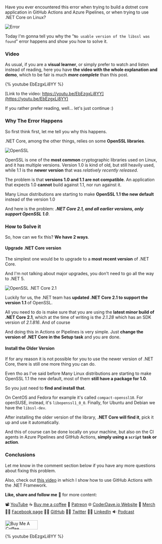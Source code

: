 Have you ever encountered this error when trying to build a dotnet core application in GitHub Actions and Azure Pipelines, or when trying to use .NET Core on Linux?

![Error](https://dev-to-uploads.s3.amazonaws.com/uploads/articles/fhc0ujgsdom3z0gcf137.png)

Today I'm gonna tell you why the "`No usable version of the libssl was found`" error happens and show you how to solve it.

### Video

As usual, if you are a __visual learner__, or simply prefer to watch and listen instead of reading, here you have __the video with the whole explanation and demo__, which to be fair is much ___more complete___ than this post.

{% youtube EbEzgxLi8YY %}

[Link to the video: https://youtu.be/EbEzgxLi8YY](https://youtu.be/EbEzgxLi8YY)

If you rather prefer reading, well... let's just continue :)

### Why The Error Happens

So first think first, let me tell you why this happens.

.NET Core, among the other things, relies on some __OpenSSL libraries__.

![OpenSSL](https://dev-to-uploads.s3.amazonaws.com/uploads/articles/k8muob51x4cdhjj4aiv5.png)

OpenSSL is one of the __most common__ cryptographic libraries used on Linux, and it has multiple versions. Version 1.0 is kind of old, but still heavily used, while 1.1 is the __newer version__ that was _relatively recently released_.  

The problem is that __versions 1.0 and 1.1 are not compatible__. An application that expects 1.0 __cannot__ build against 1.1, nor run against it.

Many Linux distributions are starting to make __OpenSSL 1.1 the new default__ instead of the version 1.0

And here is the problem: ___.NET Core 2.1, and all earlier versions, only support OpenSSL 1.0___.

### How to Solve it

So, how can we fix this? __We have 2 ways__.

#### Upgrade .NET Core version

The simplest one would be to upgrade to a __most recent version__ of .NET Core.

And I'm not talking about major upgrades, you don't need to go all the way to .NET 5.

![OpenSSL .NET Core 2.1](https://dev-to-uploads.s3.amazonaws.com/uploads/articles/o15wewlth5f3trj2gg3n.png)

Luckily for us, the .NET team has __updated .NET Core 2.1 to support the version 1.1__ of OpenSSL.

All you need to do is make sure that you are using the __latest minor build of .NET Core 2.1__, which at the time of writing is the _2.1.28_ which has an SDK version of _2.1.816_. And of course

And doing this in Actions or Pipelines is very simple. Just __change the version of .NET Core in the Setup task__ and you are done.

#### Install the Older Version

If for any reason it is not possible for you to use the newer version of .NET Core, there is still one more thing you can do.

Even tho as I've said before Many Linux distributions are starting to make OpenSSL 1.1 the new default, most of them __still have a package for 1.0__. 

So you just need to __find and install that__. 

On CentOS and Fedora for example it's called `compact-openssl10`. For openSUSE, instead, it's `libopenssl1_0_0`. Finally, for Ubuntu and Debian we have the `libssl-dev`.

After installing the older version of the library, __.NET Core will find it__, pick it up and use it automatically.

And this of course can be done locally on your machine, but also on the CI agents in Azure Pipelines and GitHub Actions, __simply using a `script` task or action__.

### Conclusions

Let me know in the comment section below if you have any more questions about fixing this problem.

Also, check out [this video](https://youtu.be/g8tdrB3kbDU) in which I show how to use GitHub Actions with the .NET Framework.

__Like, share and follow me__ 🚀 for more content:

📽 [YouTube](https://www.youtube.com/CoderDave)
☕ [Buy me a coffee](https://buymeacoffee.com/CoderDave)
💖 [Patreon](https://patreon.com/CoderDave)
🌐 [CoderDave.io Website](https://coderdave.io)
👕 [Merch](https://geni.us/cdmerch)
👦🏻 [Facebook page](https://www.facebook.com/CoderDaveYT)
🐱‍💻 [GitHub](https://github.com/n3wt0n)
👲🏻 [Twitter](https://www.twitter.com/davide.benvegnu)
👴🏻 [LinkedIn](https://www.linkedin.com/in/davidebenvegnu/)
🔉 [Podcast](https://geni.us/cdpodcast)

<a href="https://www.buymeacoffee.com/CoderDave" target="_blank"><img src="https://cdn.buymeacoffee.com/buttons/v2/default-yellow.png" alt="Buy Me A Coffee" style="height: 30px !important; width: 108px !important;" ></a>

{% youtube EbEzgxLi8YY %}
